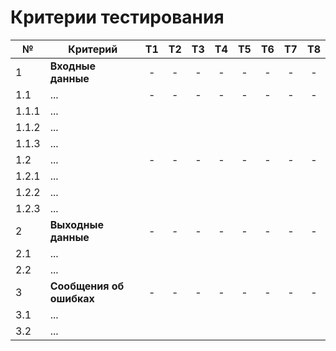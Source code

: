 # Критерии тестирования


| №     | Критерий                 | Т1 | Т2 | Т3 | Т4 | Т5 | Т6 | Т7 | Т8 |
|-------|--------------------------|:--:|:--:|:--:|:--:|:--:|:--:|:--:|:--:|
| 1     | **Входные данные**       | -  | -  | -  | -  | -  | -  | -  | -  |
| 1.1   | ...                      | -  | -  | -  | -  | -  | -  | -  | -  |
| 1.1.1 | ...                      |    |    |    |    |    |    |    |    |
| 1.1.2 | ...                      |    |    |    |    |    |    |    |    |
| 1.1.3 | ...                      |    |    |    |    |    |    |    |    |
| 1.2   | ...                      | -  | -  | -  | -  | -  | -  | -  | -  |
| 1.2.1 | ...                      |    |    |    |    |    |    |    |    |
| 1.2.2 | ...                      |    |    |    |    |    |    |    |    |
| 1.2.3 | ...                      |    |    |    |    |    |    |    |    |
| 2     | **Выходные данные**      | -  | -  | -  | -  | -  | -  | -  | -  |
| 2.1   | ...                      |    |    |    |    |    |    |    |    |
| 2.2   | ...                      |    |    |    |    |    |    |    |    |
| 3     | **Сообщения об ошибках** | -  | -  | -  | -  | -  | -  | -  | -  |
| 3.1   | ...                      |    |    |    |    |    |    |    |    |
| 3.2   | ...                      |    |    |    |    |    |    |    |    |
